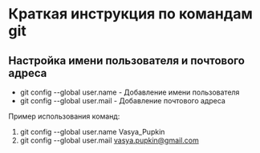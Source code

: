 # Краткая инструкция по командам git
## Настройка имени пользователя и почтового адреса
* git config --global user.name - Добавление имени пользователя
* git config --global user.mail - Добавление почтового адреса

Пример использования команд:
1. git config --global user.name Vasya_Pupkin
2. git config --global user.mail vasya.pupkin@gmail.com 


  